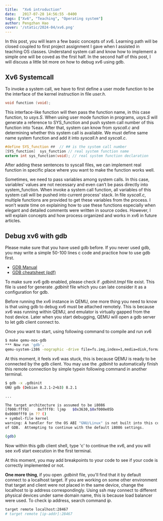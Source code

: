 ```yaml
---
title:  "Xv6 introduction"
date:   2017-07-28 14:56:55 -0400
tags: ["Xv6", "Teaching", "Operating system"]
author: Pengzhan Hao
cover: '/static/2024-04/xv6.png'
---
```


In this post, you will learn a few basic concepts of xv6. Learning path will be closed coupled to first project assignment I gave when I assisted in teaching OS classes.
Understand system call and know how to implement a simple one will be coved as the first half.
In the second half of this post, I will discuss a little bit more on how to debug xv6 using gdb.  
<!--more-->

## Xv6 Systemcall

To invoke a system call, we have to first define a user mode function to be the interface of the kernel instruction  in file *user.h*.

~~~~c
void function (void);
~~~~

This interface-like function will then pass the function name, in this case function, to *usys.S*. When using user mode function in programs, *usys.S* will generate a reference to SYS_function and push system call number of this function into %eax. After that, system can know from *syscall.c* and determining whether this system call is available. We must define same name system function and add it into *syscall.h* and *syscall.c*.

~~~~c
#define SYS_function ##  // ## is the system call number
[SYS_function]  sys_function // real system function name
extern int sys_function(void); // real system function declaration
~~~~

After adding these sentences to syscall files, we can implement real function in specific place where you want to make the function works well.

Sometimes, we need to pass variables among system calls. In this case, variables’ values are not necessary and even can’t be pass directly into system_function. When invoke a system call function, all variables of this system call will be pushed into current process’ stack. In file *syscall.c*, multiple functions are provided to get these variables from the process. I won’t waste time on explaining how to use these functions especially when elegant and detailed comments were written in source codes. However, I will explain concepts and how process organized and works in xv6 in future articles.

## Debug xv6 with gdb

Please make sure that you have used gdb before.
If you never used gdb, you may write a simple 50-100 lines c code and practice how to use gdb first.
  
- [GDB Manual](https://sourceware.org/gdb/current/onlinedocs/gdb/)
- [GDB cheatsheet (pdf)](https://darkdust.net/files/GDB%20Cheat%20Sheet.pdf)
  
To make sure xv6 gdb enabled, please check if *.gdbinit.tmpl* file exist.
This file is used for generate *.gdbinit* file which you can late consider it as a configuration for gdb.
  
Before running the xv6 instance in QEMU, one more thing you need to know is that using gdb to debug xv6 must be attached remotely.
This is because xv6 was running within QEMU, and emulator is virtually gapped from the host device.
Later when you start debugging, QEMU will open a gdb server to let gdb client connect to.
  
Once you want to start, using following command to compile and run xv6

~~~~bash
$ make qemu-nox-gdb
*** Now run 'gdb'.
qemu-system-i386 -nographic -drive file=fs.img,index=1,media=disk,format=raw -drive file=xv6.img,index=0,media=disk,format=raw -smp 2 7
~~~~

At this moment, it feels xv6 was stuck, this is because QEMU is ready to be connected by the gdb client.
You may use the *.gdbinit* to automatically finish this remote connection by simple typein following command in another terminal.

~~~~bash
$ gdb -x .gdbinit
GNU gdb (Debian 8.2.1-2+b3) 8.2.1

...

The target architecture is assumed to be i8086
[f000:fff0]    0xffff0: ljmp   $0x3630,$0xf000e05b
0x0000fff0 in ?? ()
+ symbol-file kernel
warning: A handler for the OS ABI "GNU/Linux" is not built into this configuration
of GDB.  Attempting to continue with the default i8086 settings.

(gdb) 
~~~~

Now within this gdb client shell, type 'c' to continue the xv6, and you will see xv6 start execution in the first terminal.
  
At this moment, you may add breakpoints to your code to see if your code is correctly implemented or not.
  
**One more thing**, if you open *.gdbinit* file, you'll find that it by default connect to a localhost target.
If you are working on some other environment that target and client were not placed in the same device, change the localhost to ip address correspondingly.
Using ssh may connect to different physical devices under same domain name, this is because load balancer were used. To check ip address, search command *ip*.

~~~~bash
target remote localhost:28467
# target remote [ip-addr]:28467
~~~~
